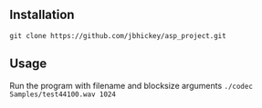 ## Installation

`git clone https://github.com/jbhickey/asp_project.git`

## Usage

Run the program with filename and blocksize arguments
`./codec Samples/test44100.wav 1024`
